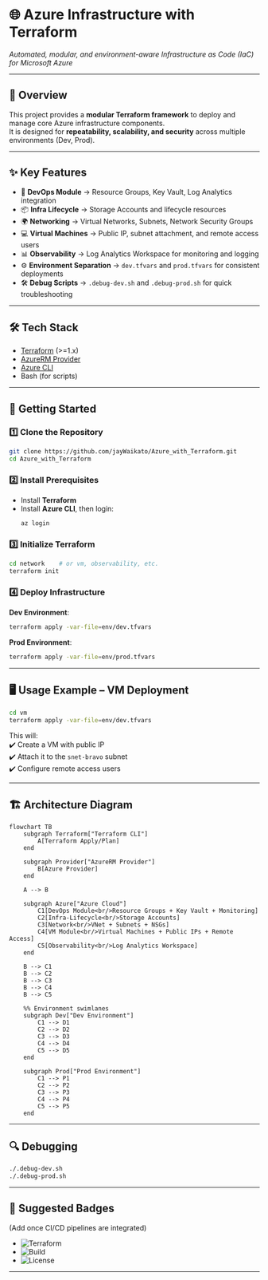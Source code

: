 # 🌐 Azure Infrastructure with Terraform  
*Automated, modular, and environment-aware Infrastructure as Code (IaC) for Microsoft Azure*  

---

## 📖 Overview
This project provides a **modular Terraform framework** to deploy and manage core Azure infrastructure components.  
It is designed for **repeatability, scalability, and security** across multiple environments (Dev, Prod).  

---

## ✨ Key Features
- 🔐 **DevOps Module** → Resource Groups, Key Vault, Log Analytics integration  
- 📦 **Infra Lifecycle** → Storage Accounts and lifecycle resources  
- 🌍 **Networking** → Virtual Networks, Subnets, Network Security Groups  
- 💻 **Virtual Machines** → Public IP, subnet attachment, and remote access users  
- 📊 **Observability** → Log Analytics Workspace for monitoring and logging  
- ⚙️ **Environment Separation** → `dev.tfvars` and `prod.tfvars` for consistent deployments  
- 🛠 **Debug Scripts** → `.debug-dev.sh` and `.debug-prod.sh` for quick troubleshooting  

---

## 🛠 Tech Stack
- [Terraform](https://developer.hashicorp.com/terraform) (>=1.x)  
- [AzureRM Provider](https://registry.terraform.io/providers/hashicorp/azurerm/latest)  
- [Azure CLI](https://learn.microsoft.com/en-us/cli/azure/)  
- Bash (for scripts)  

---

## 🚀 Getting Started

### 1️⃣ Clone the Repository
```bash
git clone https://github.com/jayWaikato/Azure_with_Terraform.git
cd Azure_with_Terraform
```

### 2️⃣ Install Prerequisites
- Install **Terraform**  
- Install **Azure CLI**, then login:
  ```bash
  az login
  ```

### 3️⃣ Initialize Terraform
```bash
cd network    # or vm, observability, etc.
terraform init
```

### 4️⃣ Deploy Infrastructure
**Dev Environment**:
```bash
terraform apply -var-file=env/dev.tfvars
```

**Prod Environment**:
```bash
terraform apply -var-file=env/prod.tfvars
```

---

## 🖥 Usage Example – VM Deployment
```bash
cd vm
terraform apply -var-file=env/dev.tfvars
```

This will:  
✔️ Create a VM with public IP  
✔️ Attach it to the `snet-bravo` subnet  
✔️ Configure remote access users  

---

## 🏗 Architecture Diagram

```mermaid
flowchart TB
    subgraph Terraform["Terraform CLI"]
        A[Terraform Apply/Plan]
    end

    subgraph Provider["AzureRM Provider"]
        B[Azure Provider]
    end

    A --> B

    subgraph Azure["Azure Cloud"]
        C1[DevOps Module<br/>Resource Groups + Key Vault + Monitoring]
        C2[Infra-Lifecycle<br/>Storage Accounts]
        C3[Network<br/>VNet + Subnets + NSGs]
        C4[VM Module<br/>Virtual Machines + Public IPs + Remote Access]
        C5[Observability<br/>Log Analytics Workspace]
    end

    B --> C1
    B --> C2
    B --> C3
    B --> C4
    B --> C5

    %% Environment swimlanes
    subgraph Dev["Dev Environment"]
        C1 --> D1
        C2 --> D2
        C3 --> D3
        C4 --> D4
        C5 --> D5
    end

    subgraph Prod["Prod Environment"]
        C1 --> P1
        C2 --> P2
        C3 --> P3
        C4 --> P4
        C5 --> P5
    end
```

---

## 🔍 Debugging
```bash
./.debug-dev.sh
./.debug-prod.sh
```

---

## 🏅 Suggested Badges
(Add once CI/CD pipelines are integrated)  
- ![Terraform](https://img.shields.io/badge/Terraform-1.x-blueviolet)  
- ![Build](https://img.shields.io/github/actions/workflow/status/jayWaikato/Azure_with_Terraform/ci.yml)  
- ![License](https://img.shields.io/github/license/jayWaikato/Azure_with_Terraform)  

---
